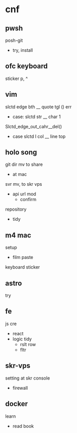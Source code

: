 
# cnf


## pwsh

posh-git
- try, install


## ofc keyboard

sticker p, ^


## vim

slctd edge bth __ quote tgl () err
- case: slctd str __ char 1


Slctd_edge_out_cahr__del()
- case slctd l col __ line top


## holo song

git dir mv to share
- at mac


svr mv, to skr vps
- api url mod
  - confirm


repository
- tidy


## m4 mac

setup
- film paste

keyboard sticker


## astro

try


## fe

js cre
- react
- logic tidy
  - rslt row
  - fltr


## skr-vps

setting at skr console
- firewall


## docker

learn
- read book



